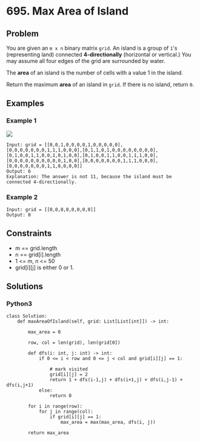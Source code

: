 # 695. Max Area of Island

## Problem

You are given an `m x n` binary matrix `grid`. An island is a group of `1`'s (representing land) connected **4-directionally** (horizontal or vertical.) You may assume all four edges of the grid are surrounded by water.

The **area** of an island is the number of cells with a value 1 in the island.

Return the maximum **area** of an island in `grid`. If there is no island, return `0`.

## Examples

### Example 1

![](https://assets.leetcode.com/uploads/2021/05/01/maxarea1-grid.jpg)

```
Input: grid = [[0,0,1,0,0,0,0,1,0,0,0,0,0],[0,0,0,0,0,0,0,1,1,1,0,0,0],[0,1,1,0,1,0,0,0,0,0,0,0,0],[0,1,0,0,1,1,0,0,1,0,1,0,0],[0,1,0,0,1,1,0,0,1,1,1,0,0],[0,0,0,0,0,0,0,0,0,0,1,0,0],[0,0,0,0,0,0,0,1,1,1,0,0,0],[0,0,0,0,0,0,0,1,1,0,0,0,0]]
Output: 6
Explanation: The answer is not 11, because the island must be connected 4-directionally.
```

### Example 2

```
Input: grid = [[0,0,0,0,0,0,0,0]]
Output: 0
```

## Constraints

* m == grid.length
* n == grid[i].length
* 1 <= m, n <= 50
* grid[i][j] is either 0 or 1.

## Solutions

### Python3

```
class Solution:
    def maxAreaOfIsland(self, grid: List[List[int]]) -> int:
        
        max_area = 0
        
        row, col = len(grid), len(grid[0])
        
        def dfs(i: int, j: int) -> int:
            if 0 <= i < row and 0 <= j < col and grid[i][j] == 1:
                
                # mark visited
                grid[i][j] = 2
                return 1 + dfs(i-1,j) + dfs(i+1,j) + dfs(i,j-1) + dfs(i,j+1)
            else:
                return 0
        
        for i in range(row):
            for j in range(col):
                if grid[i][j] == 1:
                    max_area = max(max_area, dfs(i, j))
        
        return max_area
```
